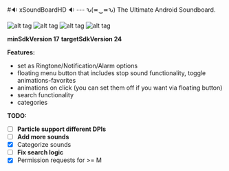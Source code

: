 #:sound: xSoundBoardHD :sound: --- ԅ(≖‿≖ԅ)
The Ultimate Android Soundboard.

![alt tag](https://raw.githubusercontent.com/xtonousou/xSoundBoardHD/master/preview/scr-a.jpg)
![alt tag](https://raw.githubusercontent.com/xtonousou/xSoundBoardHD/master/preview/scr-b.jpg)
![alt tag](https://raw.githubusercontent.com/xtonousou/xSoundBoardHD/master/preview/scr-c.jpg)
![alt tag](https://raw.githubusercontent.com/xtonousou/xSoundBoardHD/master/preview/scr-d.jpg)

**minSdkVersion 17**
**targetSdkVersion 24**

**Features:**
* set as Ringtone/Notification/Alarm options
* floating menu button that includes stop sound functionality, toggle animations-favorites
* animations on click (you can set them off if you want via floating button)
* search functionality
* categories

**TODO:**
- [ ] **Particle support different DPIs**
- [ ] **Add more sounds**
- [X] Categorize sounds
- [ ] **Fix search logic**
- [X] Permission requests for >= M
